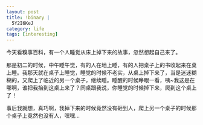 ```yaml
--- 
layout: post
title: !binary |
  5Y2I6KeJ
category: life
tags: [interesting]
---
```

今天看糗事百科，有一个人睡觉从床上掉下来的故事，忽然想起自己来了。

那是初二的时候，中午睡午觉，有的人在地上睡，有的人把桌子上的书收起来在桌上睡。我那天就在桌子上睡觉，睡觉的时候不老实，从桌上掉下来了，当是迷迷糊糊的，又爬上了临近的另一个桌子，继续睡。睡醒的时候睁眼一看，咦~我这是在哪啊，谁把我抬到这桌上来了？同桌跟我说，你睡觉的时候掉下来，爬到这个桌上了！

事后我就想，真巧啊，我掉下来的时候竟然没有砸到人，爬上另一个桌子的时候那个桌子上竟然也没有人，嘿嘿…

